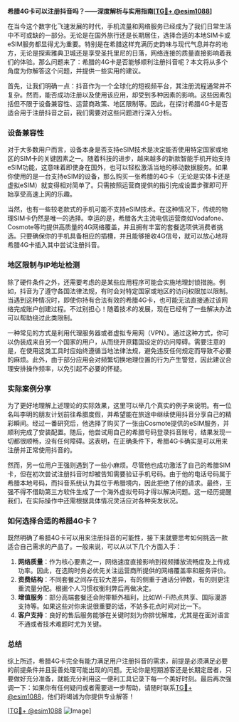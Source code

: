 **希腊4G卡可以注册抖音吗？——深度解析与实用指南[[TG💪+ @esim1088](https://t.me/s/esim1088)]**

在当今这个数字化飞速发展的时代，手机流量和网络服务已经成为了我们日常生活中不可或缺的一部分。无论是在国外旅行还是长期居住，选择合适的本地SIM卡或eSIM服务都显得尤为重要。特别是在希腊这样充满历史韵味与现代气息并存的地方，无论是探索雅典卫城还是享受圣托里尼的日落，网络连接的质量直接影响着我们的体验。那么问题来了：希腊的4G卡是否能够顺利注册抖音呢？本文将从多个角度为你解答这个问题，并提供一些实用的建议。

首先，让我们明确一点：抖音作为一个全球化的短视频平台，其注册流程通常并不复杂。然而，能否成功注册以及使用该应用，却受到多种因素的影响。这些因素包括但不限于设备兼容性、运营商政策、地区限制等。因此，在探讨希腊4G卡是否适合用于注册抖音之前，我们需要对这些问题进行深入分析。

### 设备兼容性

对于大多数用户而言，设备本身是否支持eSIM技术是决定能否使用特定国家或地区的SIM卡的关键因素之一。随着科技的进步，越来越多的新款智能手机开始支持eSIM功能，这意味着即使身在国外，也可以轻松激活当地的移动数据服务。如果你使用的是一台支持eSIM的设备，那么购买一张希腊的4G卡（无论是实体卡还是虚拟eSIM）就变得相对简单了。只需按照运营商提供的指引完成设置步骤即可开始享受高速上网的乐趣。

当然，也有一些较老款式的手机可能不支持eSIM技术。在这种情况下，传统的物理SIM卡仍然是唯一的选择。幸运的是，希腊各大主流电信运营商如Vodafone、Cosmote等均提供高质量的4G网络覆盖，并且拥有丰富的套餐选项供消费者挑选。只要确保你的手机具备相应的插槽，并且能够接收4G信号，就可以放心地将希腊4G卡插入其中尝试注册抖音。

### 地区限制与IP地址检测

除了硬件条件之外，还需要考虑的是某些应用程序可能会实施地理封锁措施。例如，抖音为了遵守各国法律法规，有时会对特定国家或地区的访问权限加以限制。当遇到这种情况时，即使你持有合法有效的希腊4G卡，也可能无法直接通过该网络完成账户创建过程。不过别担心！随着技术的发展，现在已经有了一些解决办法可以帮助绕过此类限制。

一种常见的方式是利用代理服务器或者虚拟专用网（VPN）。通过这种方式，你可以伪装成来自另一个国家的用户，从而绕开原籍国设定的访问障碍。需要注意的是，在使用这类工具时应始终遵循当地法律法规，避免违反任何规定而导致不必要的麻烦。此外，由于部分应用会对频繁切换地理位置的行为产生警觉，因此建议合理安排操作频率，以免引起不必要的怀疑。

### 实际案例分享

为了更好地理解上述理论的实际效果，这里可以举几个真实的例子来说明。有一位名叫李明的朋友计划前往希腊度假，并希望能在旅途中继续使用抖音分享自己的精彩瞬间。经过一番研究后，他选择了购买了一张由Cosmote提供的eSIM服务，并顺利完成了安装配置。随后，他尝试用自己的希腊号码登录抖音账号，结果发现一切都很顺畅，没有任何障碍。这表明，在正确条件下，希腊4G卡确实是可以用来注册并正常使用抖音的。

然而，另一位用户王强则遇到了一些小麻烦。尽管他也成功激活了自己的希腊SIM卡，但在初次尝试注册抖音时却被告知需要验证手机号码。由于他的电话号码属于希腊本地号码，而抖音系统认为其位于希腊境内，因此拒绝了他的请求。最终，王强不得不借助第三方软件生成了一个海外虚拟号码才得以解决问题。这一经历提醒我们，在实际操作中还需根据具体情况灵活应对各种突发状况。

### 如何选择合适的希腊4G卡？

既然明确了希腊4G卡可以用来注册抖音的可能性，接下来就要思考如何挑选一款适合自己需求的产品了。一般来说，可以从以下几个方面入手：

1. **网络质量**：作为核心要素之一，网络速度直接影响到视频播放流畅度及上传成功率。因此，在选购时务必优先关注运营商所提供的网络覆盖率和服务评价。
2. **资费结构**：不同套餐之间存在较大差异，有的侧重于通话分钟数，有的则更注重流量分配。根据个人习惯权衡利弊后再做决定。
3. **增值服务**：部分高端套餐还会附带额外福利，比如Wi-Fi热点共享、国际漫游支持等。如果这些对你来说很重要的话，不妨多花点时间对比一下。
4. **客户支持**：良好的售后服务能够在关键时刻为你排忧解难，尤其是在面对语言不通或者技术难题时尤为关键。

### 总结

综上所述，希腊4G卡完全有能力满足用户注册抖音的需求，前提是必须满足必要的前提条件并且妥善处理可能出现的问题。无论你是短期游客还是长期定居者，只要做好充分准备，就能充分利用这一便利工具记录下每一个美好时刻。最后再次强调一下：如果你有任何疑问或者需要进一步帮助，请随时联系[TG💪+ @esim1088](https://t.me/s/esim1088)，他们将竭诚为你提供专业解答！

[[TG💪+ @esim1088](https://t.me/s/esim1088) ![Image](https://i.postimg.cc/4NQfJmqS/Snipaste-2025-05-13-00-14-12.png)]